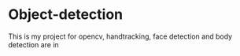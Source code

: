 # Object-detection

This is my project for opencv, handtracking, face detection and body detection are in
